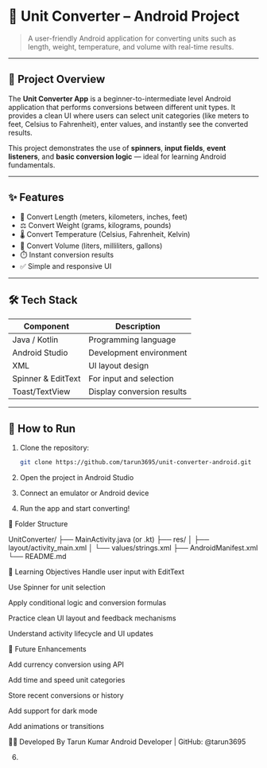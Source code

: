 # 🔄 Unit Converter – Android Project

> A user-friendly Android application for converting units such as length, weight, temperature, and volume with real-time results.

---

## 📌 Project Overview

The **Unit Converter App** is a beginner-to-intermediate level Android application that performs conversions between different unit types. It provides a clean UI where users can select unit categories (like meters to feet, Celsius to Fahrenheit), enter values, and instantly see the converted results.

This project demonstrates the use of **spinners**, **input fields**, **event listeners**, and **basic conversion logic** — ideal for learning Android fundamentals.

---

## ✨ Features

- 📏 Convert Length (meters, kilometers, inches, feet)
- ⚖️ Convert Weight (grams, kilograms, pounds)
- 🌡️ Convert Temperature (Celsius, Fahrenheit, Kelvin)
- 🧪 Convert Volume (liters, milliliters, gallons)
- ⏱️ Instant conversion results
- ✅ Simple and responsive UI

---

## 🛠️ Tech Stack

| Component       | Description                 |
|-----------------|-----------------------------|
| Java / Kotlin   | Programming language         |
| Android Studio  | Development environment      |
| XML             | UI layout design             |
| Spinner & EditText | For input and selection   |
| Toast/TextView  | Display conversion results   |

---

## 🚀 How to Run

1. Clone the repository:
   ```bash
   git clone https://github.com/tarun3695/unit-converter-android.git
2. Open the project in Android Studio

3. Connect an emulator or Android device

4. Run the app and start converting!

📂 Folder Structure

UnitConverter/
├── MainActivity.java (or .kt)
├── res/
│   ├── layout/activity_main.xml
│   └── values/strings.xml
├── AndroidManifest.xml
└── README.md


🧠 Learning Objectives
Handle user input with EditText

Use Spinner for unit selection

Apply conditional logic and conversion formulas

Practice clean UI layout and feedback mechanisms

Understand activity lifecycle and UI updates


🔮 Future Enhancements

Add currency conversion using API

Add time and speed unit categories

Store recent conversions or history

Add support for dark mode

Add animations or transitions

👨‍💻 Developed By
Tarun Kumar
Android Developer | GitHub: @tarun3695







6.    
